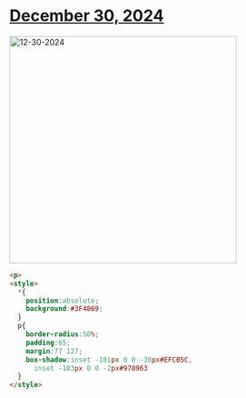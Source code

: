 # [December 30, 2024](https://cssbattle.dev/play/dmhYyUbE3JlOnzQkC6v4)

<img src="https://firebasestorage.googleapis.com/v0/b/cssbattleapp.appspot.com/o/user%2Fe6YbeBahWNPT7VpE2rE2p85byxa2%2Ftargets%2Ftarget_DUyqMVJ@2x.png?alt=media" width="400" alt="12-30-2024" />

```html
<p>
<style>
  *{
    position:absolute;
    background:#3F4869;
  }
  p{
    border-radius:50%;
    padding:65;
    margin:77 127;
    box-shadow:inset -101px 0 0 -30px#EFCB5C, 
      inset -103px 0 0 -2px#978963
  }
</style>
```
